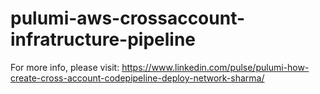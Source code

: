 # pulumi-aws-crossaccount-infratructure-pipeline
For more info, please visit: https://www.linkedin.com/pulse/pulumi-how-create-cross-account-codepipeline-deploy-network-sharma/
